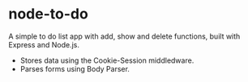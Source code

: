 # node-to-do
A simple to do list app with add, show and delete functions, built with Express and Node.js. 
- Stores data using the Cookie-Session middledware.
- Parses forms using Body Parser.
